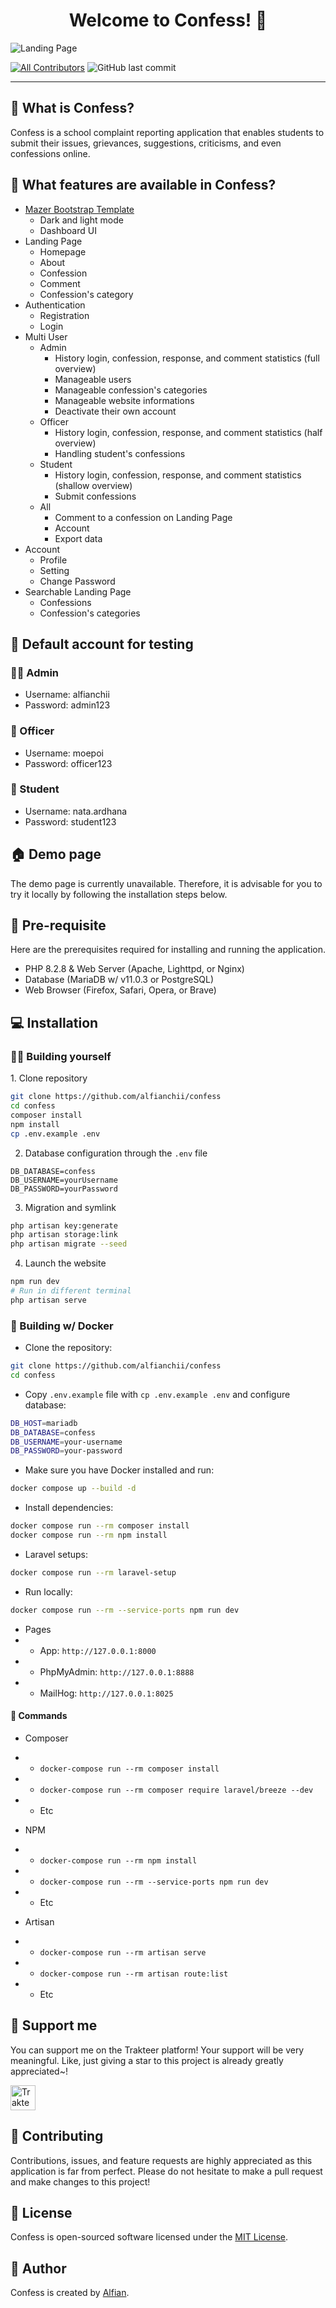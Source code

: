 <h1 align="center">Welcome to Confess! 👋</h1>

![Landing Page](https://github.com/alfianchii/confess/blob/main/public/images/confess-welcome.png?raw=true)

[![All Contributors](https://img.shields.io/github/contributors/alfianchii/confess)](https://github.com/alfianchii/confess/graphs/contributors)
![GitHub last commit](https://img.shields.io/github/last-commit/alfianchii/confess)

---

<h2 id="tentang">🤔 What is Confess?</h2>

Confess is a school complaint reporting application that enables students to submit their issues, grievances, suggestions, criticisms, and even confessions online.

<h2 id="fitur">🤨 What features are available in Confess?</h2>

-   [Mazer Bootstrap Template](https://github.com/zuramai/mazer)
    -   Dark and light mode
    -   Dashboard UI
-   Landing Page
    -   Homepage
    -   About
    -   Confession
    -   Comment
    -   Confession's category
-   Authentication
    -   Registration
    -   Login
-   Multi User
    -   Admin
        -   History login, confession, response, and comment statistics (full overview)
        -   Manageable users
        -   Manageable confession's categories
        -   Manageable website informations
        -   Deactivate their own account
    -   Officer
        -   History login, confession, response, and comment statistics (half overview)
        -   Handling student's confessions
    -   Student
        -   History login, confession, response, and comment statistics (shallow overview)
        -   Submit confessions
    -   All
        -   Comment to a confession on Landing Page
        -   Account
        -   Export data
-   Account
    -   Profile
    -   Setting
    -   Change Password
-   Searchable Landing Page
    -   Confessions
    -   Confession's categories

<h2 id="testing-account">👤 Default account for testing</h2>

### 👨‍🏫 Admin

-   Username: alfianchii
-   Password: admin123

### 🧖 Officer

-   Username: moepoi
-   Password: officer123

### 🧗 Student

-   Username: nata.ardhana
-   Password: student123

<h2 id="demo">🏠 Demo page</h2>

<p>The demo page is currently unavailable. Therefore, it is advisable for you to try it locally by following the installation steps below.</p>

<h2 id="pre-requisite">💾 Pre-requisite</h2>

<p>Here are the prerequisites required for installing and running the application.</p>

-   PHP 8.2.8 & Web Server (Apache, Lighttpd, or Nginx)
-   Database (MariaDB w/ v11.0.3 or PostgreSQL)
-   Web Browser (Firefox, Safari, Opera, or Brave)

<h2 id="installation">💻 Installation</h2>

<h3 id="building-yourself">🏃‍♂️ Building yourself</h3>
1. Clone repository

```bash
git clone https://github.com/alfianchii/confess
cd confess
composer install
npm install
cp .env.example .env
```

2. Database configuration through the `.env` file

```
DB_DATABASE=confess
DB_USERNAME=yourUsername
DB_PASSWORD=yourPassword
```

3. Migration and symlink

```bash
php artisan key:generate
php artisan storage:link
php artisan migrate --seed
```

4. Launch the website

```bash
npm run dev
# Run in different terminal
php artisan serve
```

<h3 id="building-yourself">🐳 Building w/ Docker</h3>

-   Clone the repository:

```bash
git clone https://github.com/alfianchii/confess
cd confess
```

-   Copy `.env.example` file with `cp .env.example .env` and configure database:

```bash
DB_HOST=mariadb
DB_DATABASE=confess
DB_USERNAME=your-username
DB_PASSWORD=your-password
```

-   Make sure you have Docker installed and run:

```bash
docker compose up --build -d
```

-   Install dependencies:

```bash
docker compose run --rm composer install
docker compose run --rm npm install
```

-   Laravel setups:

```bash
docker compose run --rm laravel-setup
```

-   Run locally:

```bash
docker compose run --rm --service-ports npm run dev
```

-   Pages
-   -   App: `http://127.0.0.1:8000`
-   -   PhpMyAdmin: `http://127.0.0.1:8888`
-   -   MailHog: `http://127.0.0.1:8025`

<h4 id="docker-commands">🔐 Commands</h4>

-   Composer
-   -   `docker-compose run --rm composer install`
-   -   `docker-compose run --rm composer require laravel/breeze --dev`
-   -   Etc

-   NPM
-   -   `docker-compose run --rm npm install`
-   -   `docker-compose run --rm --service-ports npm run dev`
-   -   Etc

-   Artisan
-   -   `docker-compose run --rm artisan serve`
-   -   `docker-compose run --rm artisan route:list`
-   -   Etc

<h2 id="dukungan">💌 Support me</h2>

<p>You can support me on the Trakteer platform! Your support will be very meaningful. Like, just giving a star to this project is already greatly appreciated~!</p>

<a href="https://trakteer.id/alfianchii/tip" target="_blank"><img id="wse-buttons-preview" src="https://cdn.trakteer.id/images/embed/trbtn-red-5.png" height="40" style="border:0px;height:40px;" alt="Trakteer Me"></a>

<h2 id="kontribusi">🤝 Contributing</h2>

<p>Contributions, issues, and feature requests are highly appreciated as this application is far from perfect. Please do not hesitate to make a pull request and make changes to this project!</p>

<h2 id="lisensi">📝 License</h2>

Confess is open-sourced software licensed under the [MIT License](./LICENSE).

<h2 id="pembuat">🧍 Author</h2>

<p>Confess is created by <a href="https://instagram.com/alfianchii">Alfian</a>.</p>
